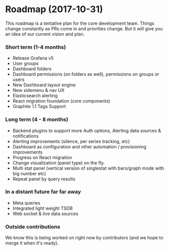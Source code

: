 # Roadmap (2017-10-31)

This roadmap is a tentative plan for the core development team. Things change constantly as PRs come in and priorities change. 
But it will give you an idea of our current vision and plan. 

### Short term (1-4 months)

 - Release Grafana v5
  - User groups
  - Dashboard folders
  - Dashboard permissions (on folders as well), permissions on groups or users
  - New Dashboard layout engine
  - New sidemenu & nav UX
  - Elasticsearch alerting
  - React migration foundation (core components) 
  - Graphite 1.1 Tags Support
  
### Long term (4 - 8 months)

- Backend plugins to support more Auth options, Alerting data sources & notifications
- Alerting improvements (silence, per series tracking, etc)
- Dashboard as configuration and other automation / provisioning improvements
- Progress on React migration
- Change visualization (panel type) on the fly. 
- Multi stat panel (vertical version of singlestat with bars/graph mode with big number etc) 
- Repeat panel by query results 

### In a distant future far far away

- Meta queries 
- Integrated light weight TSDB
- Web socket & live data sources

### Outside contributions
We know this is being worked on right now by contributors (and we hope to merge it when it's ready). 

